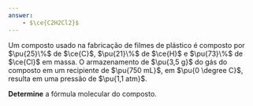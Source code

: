 ```yaml
---
answer:
    - $\ce{C2H2Cl2}$
---
```


Um composto usado na fabricação de filmes de plástico é composto por $\pu{25}\%$ de $\ce{C}$, $\pu{21}\%$ de $\ce{H}$ e $\pu{73}\%$ de $\ce{Cl}$ em massa. O armazenamento de $\pu{3,5 g}$ do gás do composto em um recipiente de $\pu{750 mL}$, em $\pu{0 \degree C}$, resulta em uma pressão de $\pu{1,1 atm}$.

**Determine** a fórmula molecular do composto.
